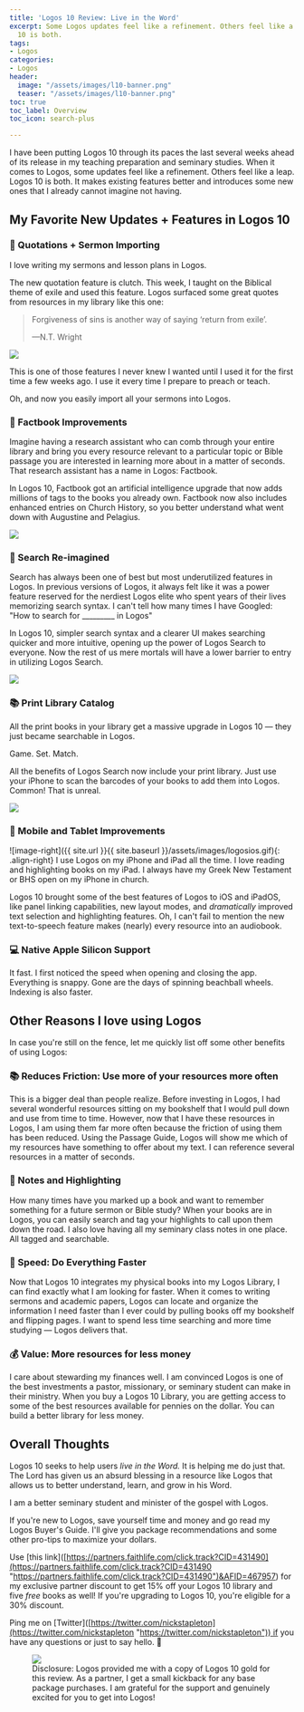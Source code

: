 ```yaml
---
title: 'Logos 10 Review: Live in the Word'
excerpt: Some Logos updates feel like a refinement. Others feel like a leap. Logos
  10 is both.
tags:
- Logos
categories:
- Logos
header:
  image: "/assets/images/l10-banner.png"
  teaser: "/assets/images/l10-banner.png"
toc: true
toc_label: Overview
toc_icon: search-plus

---
```

I have been putting Logos 10 through its paces the last several weeks ahead of its release in my teaching preparation and seminary studies. When it comes to Logos, some updates feel like a refinement. Others feel like a leap. Logos 10 is both. It makes existing features better and introduces some new ones that I already cannot imagine not having.

## My Favorite New Updates + Features in Logos 10

### 🤯 Quotations + Sermon Importing

I love writing my sermons and lesson plans in Logos.

The new quotation feature is clutch. This week, I taught on the Biblical theme of exile and used this feature. Logos surfaced some great quotes from resources in my library like this one:

> Forgiveness of sins is another way of saying ‘return from exile’.
>
> —N.T. Wright

![](/assets/images/quotes.gif)

This is one of those features I never knew I wanted until I used it for the first time a few weeks ago. I use it every time I prepare to preach or teach.

Oh, and now you easily import all your sermons into Logos.

### 📖 Factbook Improvements

Imagine having a research assistant who can comb through your entire library and bring you every resource relevant to a particular topic or Bible passage you are interested in learning more about in a matter of seconds. That research assistant has a name in Logos: Factbook.

In Logos 10, Factbook got an artificial intelligence upgrade that now adds millions of tags to the books you already own. Factbook now also includes enhanced entries on Church History, so you better understand what went down with Augustine and Pelagius.

![](/assets/images/factbook-large.jpeg)

### 🔎 Search Re-imagined

Search has always been one of best but most underutilized features in Logos. In previous versions of Logos, it always felt like it was a power feature reserved for the nerdiest Logos elite who spent years of their lives memorizing search syntax. I can't tell how many times I have Googled: "How to search for _________ in Logos"

In Logos 10, simpler search syntax and a clearer UI makes searching quicker and more intuitive, opening up the power of Logos Search to everyone. Now the rest of us mere mortals will have a lower barrier to entry in utilizing Logos Search.

![](/assets/images/logos-search.gif)

### 📚 Print Library Catalog

All the print books in your library get a massive upgrade in Logos 10 — they just became searchable in Logos.

Game. Set. Match.

All the benefits of Logos Search now include your print library. Just use your iPhone to scan the barcodes of your books to add them into Logos. Common! That is unreal.

![](/assets/images/printbooks.gif)

### 📱 Mobile and Tablet Improvements
![image-right]({{ site.url }}{{ site.baseurl }}/assets/images/logosios.gif){: .align-right}
I use Logos on my iPhone and iPad all the time. I love reading and highlighting books on my iPad. I always have my Greek New Testament or BHS open on my iPhone in church.

Logos 10 brought some of the best features of Logos to iOS and iPadOS, like panel linking capabilities, new layout modes, and _dramatically_ improved text selection and highlighting features. Oh, I can't fail to mention the new text-to-speech feature makes (nearly) every resource into an audiobook.

### 💻 Native Apple Silicon Support

It fast. I first noticed the speed when opening and closing the app. Everything is snappy. Gone are the days of spinning beachball wheels. Indexing is also faster.

## Other Reasons I love using Logos

In case you're still on the fence, let me quickly list off some other benefits of using Logos:

### 📚 Reduces Friction: Use more of your resources more often

This is a bigger deal than people realize. Before investing in Logos, I had several wonderful resources sitting on my bookshelf that I would pull down and use from time to time. However, now that I have these resources in Logos, I am using them far more often because the friction of using them has been reduced. Using the Passage Guide, Logos will show me which of my resources have something to offer about my text. I can reference several resources in a matter of seconds.

### 📝 Notes and Highlighting

How many times have you marked up a book and want to remember something for a future sermon or Bible study? When your books are in Logos, you can easily search and tag your highlights to call upon them down the road. I also love having all my seminary class notes in one place. All tagged and searchable.

### 🚀 Speed: Do Everything Faster

Now that Logos 10 integrates my physical books into my Logos Library, I can find exactly what I am looking for faster. When it comes to writing sermons and academic papers, Logos can locate and organize the information I need faster than I ever could by pulling books off my bookshelf and flipping pages. I want to spend less time searching and more time studying — Logos delivers that.

### 💰 Value: More resources for less money

I care about stewarding my finances well. I am convinced Logos is one of the best investments a pastor, missionary, or seminary student can make in their ministry. When you buy a Logos 10 Library, you are getting access to some of the best resources available for pennies on the dollar. You can build a better library for less money.

## Overall Thoughts

Logos 10 seeks to help users _live in the Word._ It is helping me do just that. The Lord has given us an absurd blessing in a resource like Logos that allows us to better understand, learn, and grow in his Word.

I am a better seminary student and minister of the gospel with Logos.

If you're new to Logos, save yourself time and money and go read my Logos Buyer's Guide. I'll give you package recommendations and some other pro-tips to maximize your dollars.

Use \[this link\]([https://partners.faithlife.com/click.track?CID=431490](https://partners.faithlife.com/click.track?CID=431490 "https://partners.faithlife.com/click.track?CID=431490")&AFID=467957) for my exclusive partner discount to get 15% off your Logos 10 library and five _free_ books as well! If you're upgrading to Logos 10, you're eligible for a 30% discount.

Ping me on \[Twitter\]([https://twitter.com/nickstapleton](https://twitter.com/nickstapleton "https://twitter.com/nickstapleton")) if you have any questions or just to say hello. 👋

<figure> <a href="[https://partners.faithlife.com/click.track?CID=431490](https://partners.faithlife.com/click.track?CID=431490 "https://partners.faithlife.com/click.track?CID=431490")&AFID=467957"><img src="/assets/images/partners-ad-offer-focus-728x90.png"></a> <figcaption> Disclosure: Logos provided me with a copy of Logos 10 gold for this review. As a partner, I get a small kickback for any base package purchases. I am grateful for the support and genuinely excited for you to get into Logos!</figcaption> </figure>